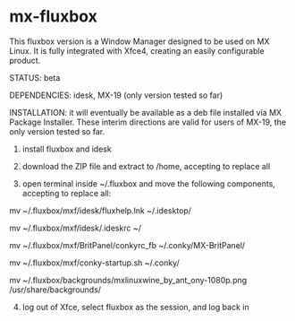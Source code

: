 # mx-fluxbox
This fluxbox version is a Window Manager designed to be used on MX Linux. It is fully integrated with Xfce4, creating an easily configurable product. 

STATUS: beta

DEPENDENCIES: idesk, MX-19 (only version tested so far)

INSTALLATION: it will eventually be available as a deb file installed via MX Package Installer. These interim directions are valid for users of MX-19, the only version tested so far. 

1) install fluxbox and idesk

2) download the ZIP file and extract to /home, accepting to replace all

3) open terminal inside ~/.fluxbox and move the following components, accepting to replace all:

mv ~/.fluxbox/mxf/idesk/fluxhelp.lnk ~/.idesktop/

mv ~/.fluxbox/mxf/idesk/.ideskrc ~/

mv ~/.fluxbox/mxf/BritPanel/conkyrc_fb ~/.conky/MX-BritPanel/

mv ~/.fluxbox/mxf/conky-startup.sh ~/.conky/

mv ~/.fluxbox/backgrounds/mxlinuxwine_by_ant_ony-1080p.png /usr/share/backgrounds/

4) log out of Xfce, select fluxbox as the session, and log back in 
